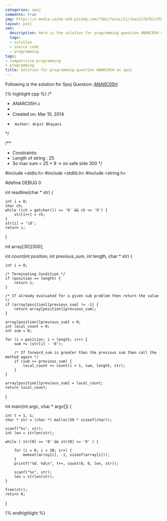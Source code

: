 ```yaml
---
categories: spoj
comments: true
img: https://s-media-cache-ak0.pinimg.com/736x/7e/ac/21/7eac217b7b1c55ab7fd56758e4e181be.jpg
layout: post
seo:
  description: Here is the solution for programming question ANARC05H on spoj
  tags:
  - solution
  - source code
  - programming
tags:
- competitive-programming
- programming
title: Solution for programming question ANARC05H on spoj
---
```


Following is the solution for Spoj Question: [ANARC05H](http://www.spoj.com/problems/ANARC05H/)

{% highlight cpp %}
/*
 * ANARC05H.c
 *
 *  Created on: Mar 10, 2014
 *      Author: Arpit Bhayani
 */

/**
 * Constraints:
 * Length of string : 25
 * So max sum = 25 * 9 -> on safe side 300
 */

#include <stdio.h>
#include <stdlib.h>
#include <string.h>

#define DEBUG 0

int readline(char * str) {

	int i = 0;
	char ch;
	while ((ch = getchar()) >= '0' && ch <= '9') {
		str[i++] = ch;
	}
	str[i] = '\0';
	return i;
}

int array[30][300];

int count(int position, int previous_sum, int length, char * str) {

	int i = 0;

	/* Terminating Condition */
	if (position == length) {
		return 1;
	}

	/* If already evaluated for a given sub problem then return the value */
	if (array[position][previous_sum] != -1) {
		return array[position][previous_sum];
	}

	array[position][previous_sum] = 0;
	int local_count = 0;
	int sum = 0;

	for (i = position; i < length; i++) {
		sum += (str[i] - '0');

		/* If forward_sum is greater than the previous sum then call the method again */
		if (sum >= previous_sum) {
			local_count += count(i + 1, sum, length, str);
		}
	}

	array[position][previous_sum] = local_count;
	return local_count;
}

int main(int argc, char * argv[]) {

	int t = 1, i;
	char * str = (char *) malloc(30 * sizeof(char));

	scanf("%s", str);
	int len = strlen(str);

	while ( str[0] >= '0' && str[0] <= '9' ) {

		for (i = 0; i < 30; i++) {
			memset(array[i], -1, sizeof(array[i]));
		}
		printf("%d. %d\n", t++, count(0, 0, len, str));

		scanf("%s", str);
		len = strlen(str);
	}

	free(str);
	return 0;
}

{% endhighlight %}